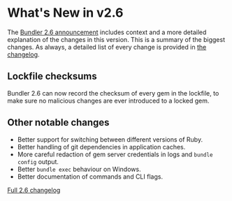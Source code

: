 # What's New in v2.6

The [Bundler 2.6 announcement](/blog/2024/12/19/bundler-v2-6.html)
includes context and a more detailed explanation of the changes in this version.
This is a summary of the biggest changes. As always, a detailed list of every change is provided in
[the changelog](https://github.com/rubygems/rubygems/blob/3.6/bundler/CHANGELOG.md).

## Lockfile checksums

Bundler 2.6 can now record the checksum of every gem in the lockfile, to make
sure no malicious changes are ever introduced to a locked gem.

## Other notable changes

* Better support for switching between different versions of Ruby.
* Better handling of git dependencies in application caches.
* More careful redaction of gem server credentials in logs and `bundle config` output.
* Better `bundle exec` behaviour on Windows.
* Better documentation of commands and CLI flags.

<a href="https://github.com/rubygems/rubygems/blob/3.6/bundler/CHANGELOG.md" class="btn btn-primary">Full 2.6 changelog</a>
